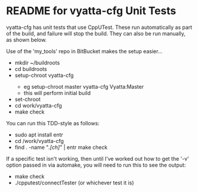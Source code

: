 # README for vyatta-cfg Unit Tests

vyatta-cfg has unit tests that use CppUTest.  These run automatically as
part of the build, and failure will stop the build.  They can also be run
manually, as shown below.

Use of the 'my_tools' repo in BitBucket makes the setup easier...

* mkdir ~/buildroots
* cd buildroots
* setup-chroot <chroot-name> vyatta-cfg <prj>
  * eg setup-chroot master vyatta-cfg Vyatta:Master
  * this will perform initial build
* set-chroot <chroot-name>
* cd work/vyatta-cfg
* make check

You can run this TDD-style as follows:

* sudo apt install entr
* cd /work/vyatta-cfg
* find . -name "*.[ch]*" | entr make check

If a specific test isn't working, then until I've worked out how to get the
'-v' option passed in via automake, you will need to run this to see the
output:

* make check
* ./cpputest/connectTester (or whichever test it is)
